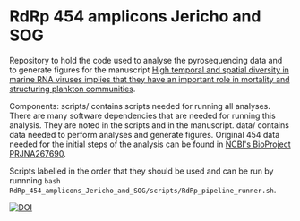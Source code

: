 RdRp 454 amplicons Jericho and SOG
==================================

Repository to hold the code used to analyse the pyrosequencing data and to generate figures for the manuscript [High temporal and spatial diversity in marine RNA viruses implies that they have an important role in mortality and structuring plankton communities](http://journal.frontiersin.org/Journal/10.3389/fmicb.2014.00703). 

Components:
scripts/ contains scripts needed for running all analyses. There are many software dependencies that are needed for running this analysis. They are noted in the scripts and in the manuscript. 
data/ contains data needed to perform analyses and generate figures. Original 454 data needed for the initial steps of the analysis can be found in [NCBI's BioProject PRJNA267690](http://www.ncbi.nlm.nih.gov/bioproject/?term=PRJNA267690).

Scripts labelled in the order that they should be used and can be run by runnning `bash  RdRp_454_amplicons_Jericho_and_SOG/scripts/RdRp_pipeline_runner.sh`. 

[![DOI](https://zenodo.org/badge/6930/jooolia/RdRp_454_amplicons_Jericho_and_SOG.png)](http://dx.doi.org/10.5281/zenodo.12509)
